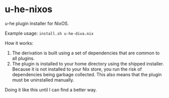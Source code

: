 # u-he-nixos

u-he plugin installer for NixOS.

Example usage: `install.sh u-he-diva.nix`

How it works:

1. The derivation is built using a set of dependencies that are common to all plugins.
2. The plugin is installed to your home directory using the shipped installer. Because it is not installed to your Nix store, you run the risk of dependencies being garbage collected. This also means that the plugin must be uninstalled manually.

Doing it like this until I can find a better way.
